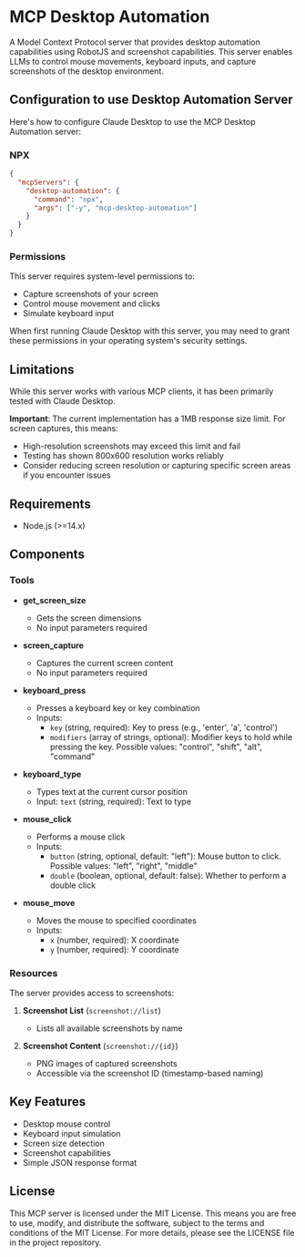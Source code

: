 # MCP Desktop Automation

A Model Context Protocol server that provides desktop automation capabilities using RobotJS and screenshot capabilities. This server enables LLMs to control mouse movements, keyboard inputs, and capture screenshots of the desktop environment.

## Configuration to use Desktop Automation Server

Here's how to configure Claude Desktop to use the MCP Desktop Automation server:

### NPX

```json
{
  "mcpServers": {
    "desktop-automation": {
      "command": "npx",
      "args": ["-y", "mcp-desktop-automation"]
    }
  }
}
```

### Permissions

This server requires system-level permissions to:

* Capture screenshots of your screen
* Control mouse movement and clicks
* Simulate keyboard input

When first running Claude Desktop with this server, you may need to grant these permissions in your operating system's security settings.

## Limitations

While this server works with various MCP clients, it has been primarily tested with Claude Desktop.

**Important**: The current implementation has a 1MB response size limit. For screen captures, this means:
* High-resolution screenshots may exceed this limit and fail
* Testing has shown 800x600 resolution works reliably
* Consider reducing screen resolution or capturing specific screen areas if you encounter issues

## Requirements

- Node.js (>=14.x)

## Components

### Tools

- **get_screen_size**
  - Gets the screen dimensions
  - No input parameters required

- **screen_capture**
  - Captures the current screen content
  - No input parameters required

- **keyboard_press**
  - Presses a keyboard key or key combination
  - Inputs:
    - `key` (string, required): Key to press (e.g., 'enter', 'a', 'control')
    - `modifiers` (array of strings, optional): Modifier keys to hold while pressing the key. Possible values: "control", "shift", "alt", "command"

- **keyboard_type**
  - Types text at the current cursor position
  - Input: `text` (string, required): Text to type

- **mouse_click**
  - Performs a mouse click
  - Inputs:
    - `button` (string, optional, default: "left"): Mouse button to click. Possible values: "left", "right", "middle"
    - `double` (boolean, optional, default: false): Whether to perform a double click

- **mouse_move**
  - Moves the mouse to specified coordinates
  - Inputs:
    - `x` (number, required): X coordinate
    - `y` (number, required): Y coordinate

### Resources

The server provides access to screenshots:

1. **Screenshot List** (`screenshot://list`)
   - Lists all available screenshots by name

2. **Screenshot Content** (`screenshot://{id}`)
   - PNG images of captured screenshots
   - Accessible via the screenshot ID (timestamp-based naming)

## Key Features

- Desktop mouse control
- Keyboard input simulation
- Screen size detection
- Screenshot capabilities
- Simple JSON response format

## License

This MCP server is licensed under the MIT License. This means you are free to use, modify, and distribute the software, subject to the terms and conditions of the MIT License. For more details, please see the LICENSE file in the project repository.
